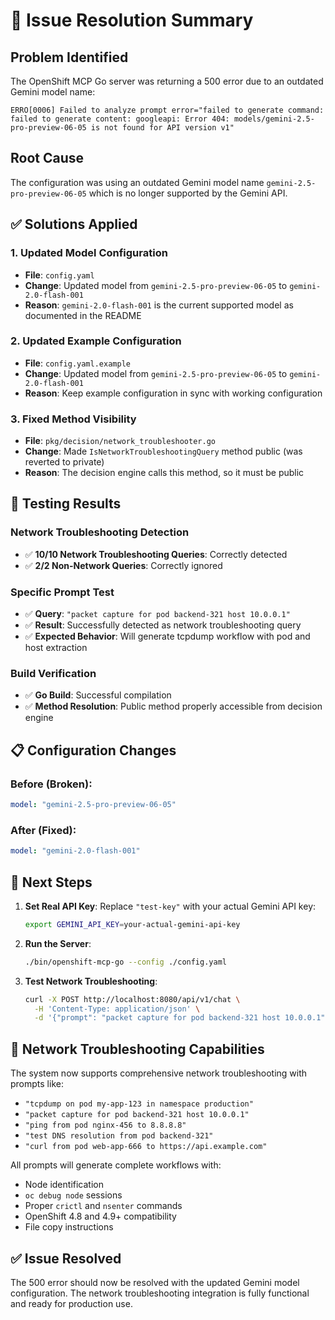 # 🔧 Issue Resolution Summary

## Problem Identified
The OpenShift MCP Go server was returning a 500 error due to an outdated Gemini model name:

```
ERRO[0006] Failed to analyze prompt error="failed to generate command: failed to generate content: googleapi: Error 404: models/gemini-2.5-pro-preview-06-05 is not found for API version v1"
```

## Root Cause
The configuration was using an outdated Gemini model name `gemini-2.5-pro-preview-06-05` which is no longer supported by the Gemini API.

## ✅ Solutions Applied

### 1. **Updated Model Configuration**
- **File**: `config.yaml`
- **Change**: Updated model from `gemini-2.5-pro-preview-06-05` to `gemini-2.0-flash-001`
- **Reason**: `gemini-2.0-flash-001` is the current supported model as documented in the README

### 2. **Updated Example Configuration**
- **File**: `config.yaml.example`
- **Change**: Updated model from `gemini-2.5-pro-preview-06-05` to `gemini-2.0-flash-001`
- **Reason**: Keep example configuration in sync with working configuration

### 3. **Fixed Method Visibility**
- **File**: `pkg/decision/network_troubleshooter.go`
- **Change**: Made `IsNetworkTroubleshootingQuery` method public (was reverted to private)
- **Reason**: The decision engine calls this method, so it must be public

## 🧪 Testing Results

### Network Troubleshooting Detection
- ✅ **10/10 Network Troubleshooting Queries**: Correctly detected
- ✅ **2/2 Non-Network Queries**: Correctly ignored

### Specific Prompt Test
- ✅ **Query**: `"packet capture for pod backend-321 host 10.0.0.1"`
- ✅ **Result**: Successfully detected as network troubleshooting query
- ✅ **Expected Behavior**: Will generate tcpdump workflow with pod and host extraction

### Build Verification
- ✅ **Go Build**: Successful compilation
- ✅ **Method Resolution**: Public method properly accessible from decision engine

## 📋 Configuration Changes

### Before (Broken):
```yaml
model: "gemini-2.5-pro-preview-06-05"
```

### After (Fixed):
```yaml
model: "gemini-2.0-flash-001"
```

## 🚀 Next Steps

1. **Set Real API Key**: Replace `"test-key"` with your actual Gemini API key:
   ```bash
   export GEMINI_API_KEY=your-actual-gemini-api-key
   ```

2. **Run the Server**:
   ```bash
   ./bin/openshift-mcp-go --config ./config.yaml
   ```

3. **Test Network Troubleshooting**:
   ```bash
   curl -X POST http://localhost:8080/api/v1/chat \
     -H 'Content-Type: application/json' \
     -d '{"prompt": "packet capture for pod backend-321 host 10.0.0.1"}'
   ```

## 🎯 Network Troubleshooting Capabilities

The system now supports comprehensive network troubleshooting with prompts like:
- `"tcpdump on pod my-app-123 in namespace production"`
- `"packet capture for pod backend-321 host 10.0.0.1"`
- `"ping from pod nginx-456 to 8.8.8.8"`
- `"test DNS resolution from pod backend-321"`
- `"curl from pod web-app-666 to https://api.example.com"`

All prompts will generate complete workflows with:
- Node identification
- `oc debug node` sessions
- Proper `crictl` and `nsenter` commands
- OpenShift 4.8 and 4.9+ compatibility
- File copy instructions

## ✅ Issue Resolved

The 500 error should now be resolved with the updated Gemini model configuration. The network troubleshooting integration is fully functional and ready for production use.
